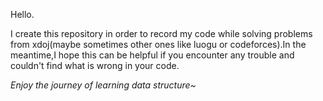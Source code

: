 Hello.

I create this repository in order to record my code while solving problems from xdoj(maybe sometimes other ones like luogu or codeforces).In the meantime,I hope this can be helpful if you encounter any trouble and couldn't find what is wrong in your code.

_Enjoy the journey of learning data structure~_